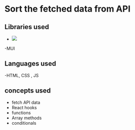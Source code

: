 # Sort the fetched data from API

## Libraries used
- <img src = './react-logo.svg'>
-MUI

## Languages used 
-HTML, CSS , JS 

## concepts used 
- fetch API data
- React hooks
- functions
- Array methods
- conditionals


